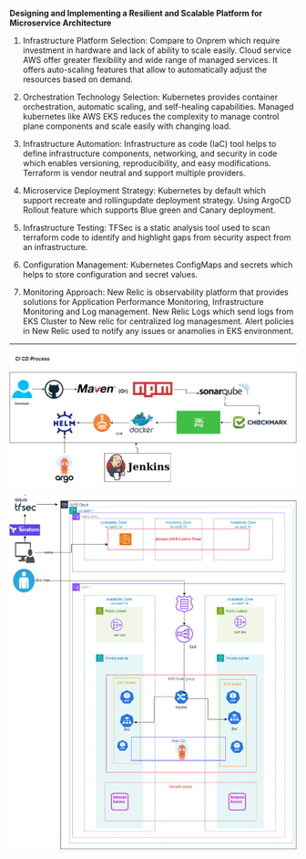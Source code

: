 **Designing and Implementing a Resilient and Scalable Platform for Microservice Architecture**

1. Infrastructure Platform Selection:
Compare to Onprem which require investment in hardware and lack of ability to scale easily.
Cloud service AWS offer greater flexibility and wide range of managed services. It offers auto-scaling features that allow to automatically adjust the resources based on demand.

2. Orchestration Technology Selection:
Kubernetes provides container orchestration, automatic scaling, and self-healing capabilities. Managed kubernetes like AWS EKS reduces the complexity to manage control plane components and scale easily with changing load.

3. Infrastructure Automation:
Infrastructure as code (IaC) tool helps to define infrastructure components, networking, and security in code which enables versioning, reproducibility, and easy modifications. Terraform is vendor neutral and support multiple providers.

4. Microservice Deployment Strategy:
Kubernetes by default which support recreate and rollingupdate deployment strategy. Using ArgoCD Rollout feature which supports Blue green and Canary deployment.

5. Infrastructure Testing:
TFSec is a static analysis tool used to scan terraform code to identify and highlight gaps from security aspect from an infrastructure.

6. Configuration Management:
Kubernetes ConfigMaps and secrets which helps to store configuration and secret values.

7. Monitoring Approach:
New Relic is observability platform that provides solutions for Application Performance Monitoring, Infrastructure Monitoring and Log management. 
New Relic Logs which send logs from EKS Cluster to New relic for centralized log managesment.
Alert policies in New Relic used to notify any issues or anamolies in EKS environment.

--------------------------------------------------------------------------------------------

![Alt text](<CI CD Flow_v2.png >)

![Alt text](EKS.png)
